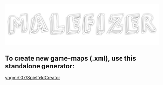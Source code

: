 ![Logo](images/malefizer.png)

## To create new game-maps (.xml), use this standalone generator:
[yngmr007/SpielfeldCreator](https://github.com/yngmr007/SpielfeldCreator)
